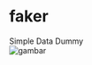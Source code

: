 # faker
Simple Data Dummy </br>
![gambar](https://user-images.githubusercontent.com/59540270/177192581-8ebddc2b-3b23-4e52-ba68-6b5b665b32d7.png)
